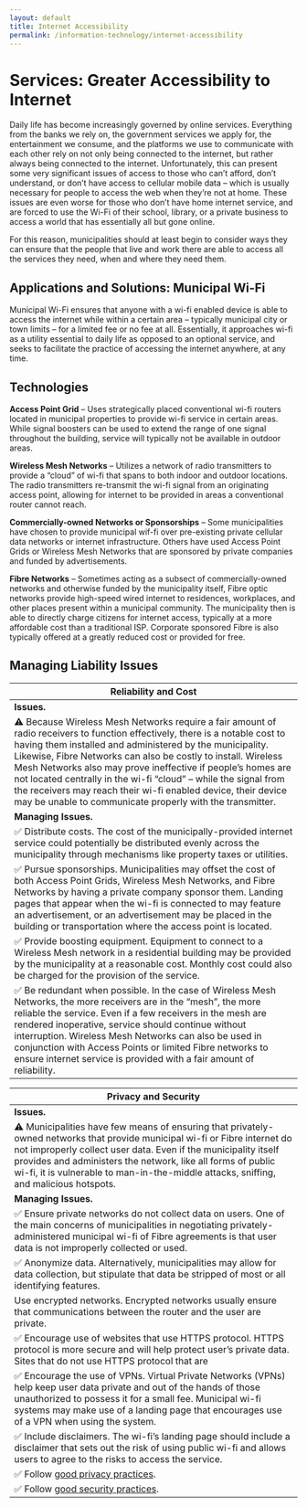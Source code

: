 ```yaml
---
layout: default
title: Internet Accessibility
permalink: /information-technology/internet-accessibility
---
```

# Services: Greater Accessibility to Internet

Daily life has become increasingly governed by online services. Everything from the banks we rely on, the government services we apply for, the entertainment we consume, and the platforms we use to communicate with each other rely on not only being connected to the internet, but rather always being connected to the internet. Unfortunately, this can present some very significant issues of access to those who can’t afford, don’t understand, or don’t have access to cellular mobile data – which is usually necessary for people to access the web when they’re not at home. These issues are even worse for those who don’t have home internet service, and are forced to use the Wi-Fi of their school, library, or a private business to access a world that has essentially all but gone online.

For this reason, municipalities should at least begin to consider ways they can ensure that the people that live and work there are able to access all the services they need, when and where they need them.

## Applications and Solutions: Municipal Wi-Fi

Municipal Wi-Fi ensures that anyone with a wi-fi enabled device is able to access the internet while within a certain area – typically municipal city or town limits – for a limited fee or no fee at all. Essentially, it approaches wi-fi as a utility essential to daily life as opposed to an optional service, and seeks to facilitate the practice of accessing the internet anywhere, at any time.

## Technologies

**Access Point Grid** – Uses strategically placed conventional wi-fi routers located in municipal properties to provide wi-fi service in certain areas. While signal boosters can be used to extend the range of one signal throughout the building, service will typically not be available in outdoor areas.

**Wireless Mesh Networks** – Utilizes a network of radio transmitters to provide a “cloud” of wi-fi that spans to both indoor and outdoor locations. The radio transmitters re-transmit the wi-fi signal from an originating access point, allowing for internet to be provided in areas a conventional router cannot reach.

**Commercially-owned Networks or Sponsorships** – Some municipalities have chosen to provide municipal wif-fi over pre-existing private cellular data networks or internet infrastructure. Others have used Access Point Grids or Wireless Mesh Networks that are sponsored by private companies and funded by advertisements.

**Fibre Networks** – Sometimes acting as a subsect of commercially-owned networks and otherwise funded by the municipality itself, Fibre optic networks provide high-speed wired internet to residences, workplaces, and other places present within a municipal community. The municipality then is able to directly charge citizens for internet access, typically at a more affordable cost than a traditional ISP. Corporate sponsored Fibre is also typically offered at a greatly reduced cost or provided for free.

## Managing Liability Issues

| Reliability and Cost|
|---|
|**Issues.**| 
|:warning: Because Wireless Mesh Networks require a fair amount of radio receivers to function effectively, there is a notable cost to having them installed and administered by the municipality. Likewise, Fibre Networks can also be costly to install. Wireless Mesh Networks also may prove ineffective if people’s homes are not located centrally in the wi-fi “cloud” – while the signal from the receivers may reach their wi-fi enabled device, their device may be unable to communicate properly with the transmitter.|
|**Managing Issues.**|
|:white_check_mark: Distribute costs. The cost of the municipally-provided internet service could potentially be distributed evenly across the municipality through mechanisms like property taxes or utilities.|
|:white_check_mark: Pursue sponsorships. Municipalities may offset the cost of both Access Point Grids, Wireless Mesh Networks, and Fibre Networks by having a private company sponsor them. Landing pages that appear when the wi-fi is connected to may feature an advertisement, or an advertisement may be placed in the building or transportation where the access point is located.|
|:white_check_mark: Provide boosting equipment. Equipment to connect to a Wireless Mesh network in a residential building may be provided by the municipality at a reasonable cost. Monthly cost could also be charged for the provision of the service.|
|:white_check_mark: Be redundant when possible. In the case of Wireless Mesh Networks, the more receivers are in the “mesh”, the more reliable the service. Even if a few receivers in the mesh are rendered inoperative, service should continue without interruption. Wireless Mesh Networks can also be used in conjunction with Access Points or limited Fibre networks to ensure internet service is provided with a fair amount of reliability. |

| Privacy and Security|
|---|
|**Issues.** |
|:warning: Municipalities have few means of ensuring that privately-owned networks that provide municipal wi-fi or Fibre internet do not improperly collect user data.  Even if the municipality itself provides and administers the network, like all forms of public wi-fi, it is vulnerable to man-in-the-middle attacks, sniffing, and malicious hotspots.|
|**Managing Issues.**|
|:white_check_mark: Ensure private networks do not collect data on users. One of the main concerns of municipalities in negotiating privately-administered municipal wi-fi of Fibre agreements is that user data is not improperly collected or used.|
|:white_check_mark: Anonymize data. Alternatively, municipalities may allow for data collection, but stipulate that data be stripped of most or all identifying features.|
|Use encrypted networks. Encrypted networks usually ensure that communications between the router and the user are private.|
|:white_check_mark: Encourage use of websites that use HTTPS protocol. HTTPS protocol is more secure and will help protect user’s private data. Sites that do not use HTTPS protocol that are| accessed via municipal wifi could be accompanied by a warning or disclaimer.|
|:white_check_mark: Encourage the use of VPNs. Virtual Private Networks (VPNs) help keep user data private and out of the hands of those unauthorized to possess it for a small fee. Municipal wi-fi systems may make use of a landing page that encourages use of a VPN when using the system.|
|:white_check_mark: Include disclaimers. The wi-fi’s landing page should include a disclaimer that sets out the risk of using public wi-fi and allows users to agree to the risks to access the service.|
|:white_check_mark: Follow [good privacy practices](https://cippic-ca.github.io/SmartCityToolkit/privacy.html).|
|:white_check_mark: Follow [good security practices](https://cippic-ca.github.io/SmartCityToolkit/security.html).|
